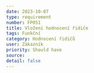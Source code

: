 ```yaml
---
date: 2023-10-07
type: requirement
number: FP051
title: Vložení hodnocení řidiče
tags: Funkční
category: Hodnocení řidičů
user: Zákazník
priority: Should have
source: 
detail: false
---
```


